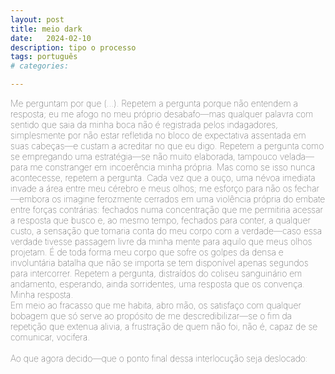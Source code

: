 ```yaml
---
layout: post
title: meio dark
date:   2024-02-10
description: tipo o processo
tags: português
# categories: 

---
```


<span style="font-size:14px;font-weight:lighter"> 
Me perguntam por que (...). Repetem a pergunta porque não entendem a resposta; eu me afogo no meu próprio desabafo—mas qualquer palavra com sentido que saia da minha boca não é registrada pelos indagadores, simplesmente por não estar refletida no bloco de expectativa assentada em suas cabeças—e custam a acreditar no que eu digo. Repetem a pergunta como se empregando uma estratégia—se não muito elaborada, tampouco velada—para me constranger em incoerência minha própria. Mas como se isso nunca acontecesse, repetem a pergunta. Cada vez que a ouço, uma névoa imediata invade a área entre meu cérebro e meus olhos; me esforço para não os fechar—embora os imagine ferozmente cerrados em uma violência própria do embate entre forças contrárias: fechados numa concentração que me permitiria acessar a resposta que busco e, ao mesmo tempo, fechados para conter, a qualquer custo, a sensação que tomaria conta do meu corpo com a verdade—caso essa verdade tivesse passagem livre da minha mente para aquilo que meus olhos projetam. É de toda forma meu corpo que sofre os golpes da densa e involuntária batalha que não se importa se tem disponível apenas segundos para intercorrer. Repetem a pergunta, distraídos do coliseu sanguinário em andamento, esperando, ainda sorridentes, uma resposta que os convença. Minha resposta. 
<br>Em meio ao fracasso que me habita, abro mão, os satisfaço com qualquer bobagem que só serve ao propósito de me descredibilizar—se o fim da repetição que extenua alivia, a frustração de quem não foi, não é, capaz de se comunicar, vocifera.
<br>
<br>Ao que agora decido—que o ponto final dessa interlocução seja deslocado:
<br>
<!-- <br> – Porque aqui tem cheio de morte. -->
<!-- Me perguntam por que eu não gosto daqui. -->
</span>

